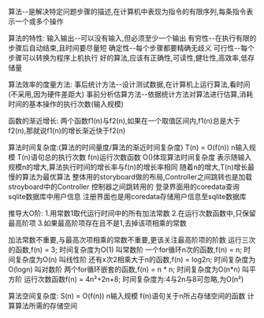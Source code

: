算法--是解决特定问题步骤的描述,在计算机中表现为指令的有限序列,每条指令表示一个或多个操作

算法的特性:
输入输出--可以没有输入,但必须至少一个输出
有穷性--在执行有限的步骤后自动结束,且时间要尽量短
确定性--每个步骤都要精确无歧义
可行性--每个步骤可以转换为程序上机执行
好的算法,应该有正确性,可读性,健壮性,高效率,低存储量

算法效率的度量方法:
事后统计方法--设计测试数据,在计算机上运行算法,看时间(不采用,因为硬件差距大)
事前分析估算方法--依据统计方法对算法进行估算,消耗时间的基本操作的执行次数(输入规模)

函数的渐近增长:
两个函数f1(n)与f2(n),如果在一个取值区间内,f1(n)总是大于f2(n),那就说f1(n)的增长渐近快于f2(n)

算法时间复杂度:(算法的时间量度/算法的渐近时间复杂度)
T(n) = O(f(n))      n输入规模   T(n)语句总的执行次数   f(n)运行次数函数  O()体现算法时间复杂度
表示随输入规模n的增大,算法执行时间的增长率与f(n)的增长率相同
随着n的增大,T(n)增长最慢的算法为最优算法
整体用的storyboard做的布局,Controller之间跳转也是加载stroyboard中的Controller
控制器之间跳转用的
登录界面用的coredata查询sqlite数据库中用户信息
注册界面也是用coredata存储用户信息至sqlite数据库

推导大O阶:
1.用常数1取代运行时间中的所有加法常数
2.在运行次数函数中,只保留最高阶项
3.如果最高阶项存在且不是1,去掉该项相乘的常数

加法常数不重要,与最高次项相乘的常数不重要,更该关注最高阶项的阶数
运行三次的函数,f(n) = 3;                时间复杂度为O(1)     叫常数阶
一个for循环n次的函数,f(n) = n;          时间复杂度为O(n)      叫线性阶
还有x次2相乘大于n的函数,f(n) = log2n;    时间复杂度为O(logn)   叫对数阶
两个for循环嵌套的函数,f(n) = n * n;      时间复杂度为O(n*n)    叫平方阶
运行次数函数f(n) = 4n²+2n+8;  时间复杂度为:4与2n与8可忽略,为O(n²)

算法空间复杂度:
S(n) = O(f(n))      n输入规模   f(n)语句关于n所占存储空间的函数
计算算法所需的存储空间










